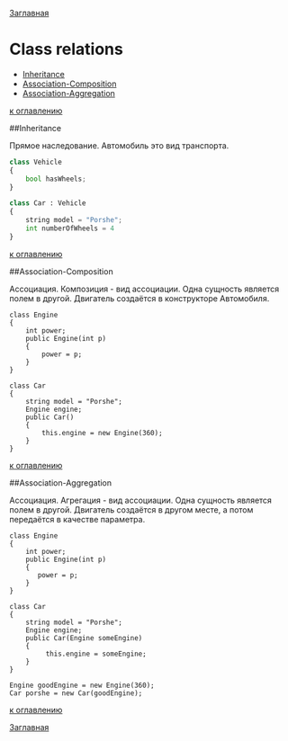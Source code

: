 [Заглавная](README.md)

# Class relations
+ [Inheritance](class-relations.md#Inheritance)
+ [Association-Composition](class-relations.md#Association-Composition)
+ [Association-Aggregation](class-relations.md#Association-Aggregation)

[к оглавлению](#Class-relations)

##Inheritance

Прямое наследование. Автомобиль это вид транспорта.
```python
class Vehicle
{
    bool hasWheels;
}

class Car : Vehicle
{
    string model = "Porshe";
    int numberOfWheels = 4
}
```
[к оглавлению](#Class-relations)

##Association-Composition

Ассоциация. Композиция - вид ассоциации. Одна сущность является полем в другой. 
Двигатель создаётся в конструкторе Автомобиля.

```
class Engine
{
    int power;
    public Engine(int p)
    {
        power = p;
    }
}

class Car
{
    string model = "Porshe";
    Engine engine;
    public Car()
    {
        this.engine = new Engine(360);
    }
}
```

[к оглавлению](#Class-relations)

##Association-Aggregation

Ассоциация. Агрегация - вид ассоциации. Одна сущность является полем в другой.
Двигатель создаётся в другом месте, а потом передаётся в качестве параметра.

```
class Engine
{
    int power;
    public Engine(int p)
    {
       power = p;
    }
}        

class Car
{
    string model = "Porshe";
    Engine engine;
    public Car(Engine someEngine)
    {
         this.engine = someEngine;
    }
}

Engine goodEngine = new Engine(360);
Car porshe = new Car(goodEngine);

```
[к оглавлению](#Class-relations)

[Заглавная](README.md)

